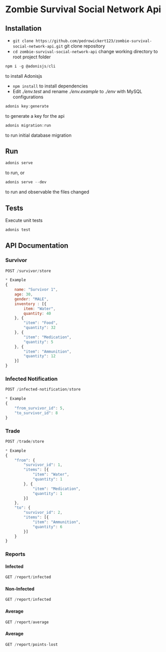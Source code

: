 # Zombie Survival Social Network Api

## Installation
* `git clone https://github.com/pedrowickert123/zombie-survival-social-network-api.git` git clone repository
* `cd zombie-survival-social-network-api` change working directory to root project folder
```js
npm i -g @adonisjs/cli
``` 
to install Adonisjs
* `npm install` 
to install dependencies
* Edit *./env.test* and rename *./env.example* to *./env* with MySQL configurations
```js
adonis key:generate
``` 
to generate a key for the api
```js
adonis migration:run
``` 
to run initial database migration

## Run
```js
adonis serve
``` 
to run, or
```js
adonis serve --dev
``` 
to run and observable the files changed

## Tests
Execute unit tests
```js
adonis test
``` 

## API Documentation
### Survivor
```js
POST /survivor/store

* Example
{
	name: "Survivor 1",
	age: 30,
	gender: "MALE",
	inventory : [{
		item: "Water",
		quantity: 40
	}, {
		"item": "Food",
		"quantity": 32
	}, {
		"item": "Medication",
		"quantity": 5
	}, {
		"item": "Ammunition",
		"quantity": 12
	}]
}
```

### Infected Notification
```js
POST /infected-notification/store

* Example
{
	"from_survivor_id": 5,
	"to_survivor_id": 8
}
```

### Trade
```js
POST /trade/store

* Example
{
	"from": {
		"survivor_id": 1,
		"items": [{
			"item": "Water",
			"quantity": 1
		}, {
			"item": "Medication",
			"quantity": 1
		}]
	},
	"to": {
		"survivor_id": 2,
		"items": [{
			"item": "Ammunition",
			"quantity": 6
		}]
	}
}
```

### Reports

#### Infected
```js
GET /report/infected
```
#### Non-Infected
```js
GET /report/infected
```
#### Average
```js
GET /report/average
```
#### Average
```js
GET /report/points-lost
```

